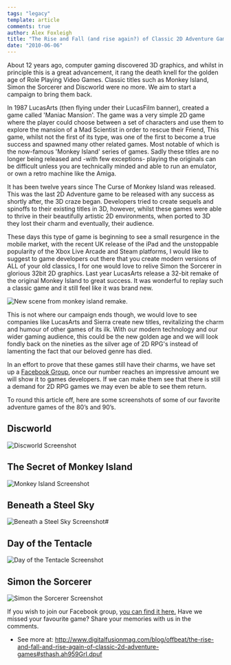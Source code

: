 ```yaml
---
tags: "legacy"
template: article 
comments: true 
author: Alex Foxleigh
title: "The Rise and Fall (and rise again?) of Classic 2D Adventure Games."
date: "2010-06-06"
---
```


About 12 years ago, computer gaming discovered 3D graphics, and whilst in principle this is a great advancement, it rang the death knell for the golden age of Role Playing Video Games. Classic titles such as Monkey Island, Simon the Sorcerer and Discworld were no more. We aim to start a campaign to bring them back.

In 1987 LucasArts (then flying under their LucasFilm banner), created a game called 'Maniac Mansion'. The game was a very simple 2D game where the player could choose between a set of characters and use them to explore the mansion of a Mad Scientist in order to rescue their Friend, This game, whilst not the first of its type, was one of the first to become a true success and spawned many other related games. Most notable of which is the now-famous 'Monkey Island' series of games. Sadly these titles are no longer being released and -with few exceptions- playing the originals can be difficult unless you are technically minded and able to run an emulator, or own a retro machine like the Amiga.

It has been twelve years since The Curse of Monkey Island was released. This was the last 2D Adventure game to be released with any success as shortly after, the 3D craze began. Developers tried to create sequels and spinoffs to their existing titles in 3D, however, whilst these games were able to thrive in their beautifully artistic 2D environments, when ported to 3D they lost their charm and eventually, their audience.

These days this type of game is beginning to see a small resurgence in the mobile market, with the recent UK release of the iPad and the unstoppable popularity of the Xbox Live Arcade and Steam platforms, I would like to suggest to game developers out there that you create modern versions of ALL of your old classics, I for one would love to relive Simon the Sorcerer in glorious 32bit 2D graphics. Last year LucasArts release a 32-bit remake of the original Monkey Island to great success. It was wonderful to replay such a classic game and it still feel like it was brand new.

![New scene from monkey island remake.](http://foxleigh.me/wp-content/uploads/2010/06/monkey_island_remake.jpg)

This is not where our campaign ends though, we would love to see companies like LucasArts and Sierra create new titles, revitalizing the charm and humour of other games of its ilk. With our modern technology and our wider gaming audience, this could be the new golden age and we will look fondly back on the nineties as the silver age of 2D RPG's instead of lamenting the fact that our beloved genre has died.

In an effort to prove that these games still have their charms, we have set up a [Facebook Group](http://www.facebook.com/topic.php?uid=131914980152161&topic=116#!/group.php?gid=131914980152161), once our number reaches an impressive amount we will show it to games developers. If we can make them see that there is still a demand for 2D RPG games we may even be able to see them return.

To round this article off, here are some screenshots of some of our favorite adventure games of the 80’s and 90’s.

## Discworld

![Discworld Screenshot](http://foxleigh.me/wp-content/uploads/2010/06/discworld.jpg)

## The Secret of Monkey Island

![Monkey Island Screenshot](http://foxleigh.me/wp-content/uploads/2010/06/monkey_island.jpg)

## Beneath a Steel Sky

![Beneath a Steel Sky Screenshot#](http://foxleigh.me/wp-content/uploads/2010/06/beneath_a_steel_sky.jpg)

## Day of the Tentacle

![Day of the Tentacle Screenshot](http://foxleigh.me/wp-content/uploads/2010/06/dott.jpg)

## Simon the Sorcerer

![Simon the Sorcerer Screenshot](http://foxleigh.me/wp-content/uploads/2010/06/simon_the_sorcerer.jpg)

If you wish to join our Facebook group, [you can find it here.](http://www.facebook.com/topic.php?uid=131914980152161&topic=116#!/group.php?gid=131914980152161) Have we missed your favourite game? Share your memories with us in the comments.

- See more at: http://www.digitalfusionmag.com/blog/offbeat/the-rise-and-fall-and-rise-again-of-classic-2d-adventure-games#sthash.ah959GrI.dpuf
